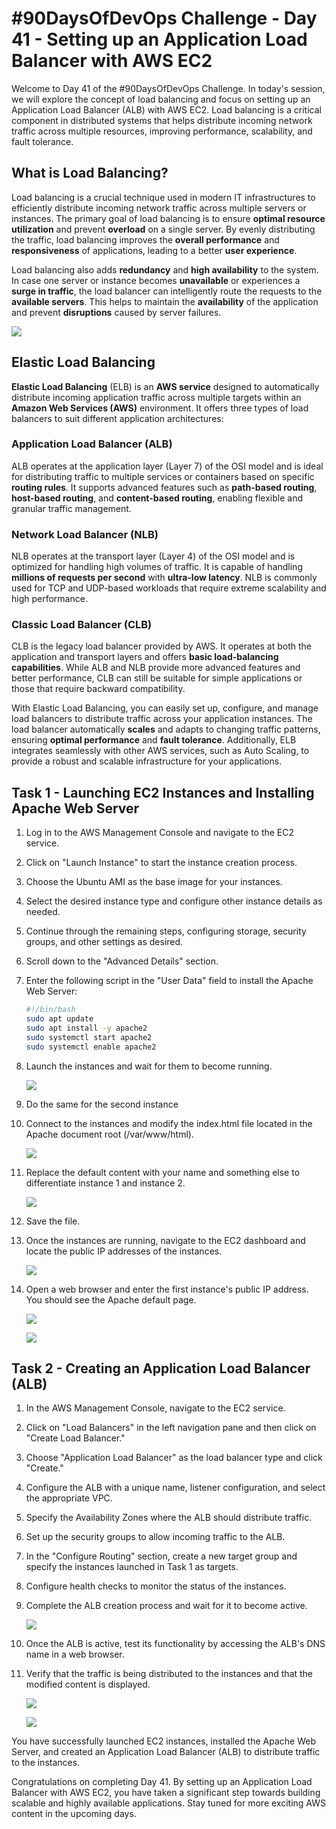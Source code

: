 # #90DaysOfDevOps Challenge - Day 41 - Setting up an Application Load Balancer with AWS EC2

Welcome to Day 41 of the #90DaysOfDevOps Challenge. In today's session, we will explore the concept of load balancing and focus on setting up an Application Load Balancer (ALB) with AWS EC2. Load balancing is a critical component in distributed systems that helps distribute incoming network traffic across multiple resources, improving performance, scalability, and fault tolerance.

## What is Load Balancing?

Load balancing is a crucial technique used in modern IT infrastructures to efficiently distribute incoming network traffic across multiple servers or instances. The primary goal of load balancing is to ensure **optimal resource utilization** and prevent **overload** on a single server. By evenly distributing the traffic, load balancing improves the **overall performance** and **responsiveness** of applications, leading to a better **user experience**.

Load balancing also adds **redundancy** and **high availability** to the system. In case one server or instance becomes **unavailable** or experiences a **surge in traffic**, the load balancer can intelligently route the requests to the **available servers**. This helps to maintain the **availability** of the application and prevent **disruptions** caused by server failures.

![](https://cdn.hashnode.com/res/hashnode/image/upload/v1688143546476/74c09261-0bd2-46e7-97ae-6b3cafc41766.png)

## Elastic Load Balancing

**Elastic Load Balancing** (ELB) is an **AWS service** designed to automatically distribute incoming application traffic across multiple targets within an **Amazon Web Services (AWS)** environment. It offers three types of load balancers to suit different application architectures:

### Application Load Balancer (ALB)

ALB operates at the application layer (Layer 7) of the OSI model and is ideal for distributing traffic to multiple services or containers based on specific **routing rules**. It supports advanced features such as **path-based routing**, **host-based routing**, and **content-based routing**, enabling flexible and granular traffic management.

### Network Load Balancer (NLB)

NLB operates at the transport layer (Layer 4) of the OSI model and is optimized for handling high volumes of traffic. It is capable of handling **millions of requests per second** with **ultra-low latency**. NLB is commonly used for TCP and UDP-based workloads that require extreme scalability and high performance.

### Classic Load Balancer (CLB)

CLB is the legacy load balancer provided by AWS. It operates at both the application and transport layers and offers **basic load-balancing capabilities**. While ALB and NLB provide more advanced features and better performance, CLB can still be suitable for simple applications or those that require backward compatibility.

With Elastic Load Balancing, you can easily set up, configure, and manage load balancers to distribute traffic across your application instances. The load balancer automatically **scales** and adapts to changing traffic patterns, ensuring **optimal performance** and **fault tolerance**. Additionally, ELB integrates seamlessly with other AWS services, such as Auto Scaling, to provide a robust and scalable infrastructure for your applications.

## Task 1 - Launching EC2 Instances and Installing Apache Web Server

1. Log in to the AWS Management Console and navigate to the EC2 service.
    
2. Click on "Launch Instance" to start the instance creation process.
    
3. Choose the Ubuntu AMI as the base image for your instances.
    
4. Select the desired instance type and configure other instance details as needed.
    
5. Continue through the remaining steps, configuring storage, security groups, and other settings as desired.
    
6. Scroll down to the "Advanced Details" section.
    
7. Enter the following script in the "User Data" field to install the Apache Web Server:
    
    ```bash
    #!/bin/bash
    sudo apt update
    sudo apt install -y apache2
    sudo systemctl start apache2
    sudo systemctl enable apache2
    ```
    
8. Launch the instances and wait for them to become running.
    
    ![](https://cdn.hashnode.com/res/hashnode/image/upload/v1688213413544/bf84d4d7-9c8b-458f-8546-18a79c0f7b98.jpeg)
    
9. Do the same for the second instance
    
10. Connect to the instances and modify the index.html file located in the Apache document root (/var/www/html).
    
    ![](https://cdn.hashnode.com/res/hashnode/image/upload/v1688214158940/dad7a9ab-8acc-45f0-865d-a4a44f3682de.jpeg)
    
11. Replace the default content with your name and something else to differentiate instance 1 and instance 2.
    
    ![](https://cdn.hashnode.com/res/hashnode/image/upload/v1688214645705/9c1f3830-b337-46c7-a5be-e3f534363c99.jpeg)
    
12. Save the file.
    
13. Once the instances are running, navigate to the EC2 dashboard and locate the public IP addresses of the instances.
    
    ![](https://cdn.hashnode.com/res/hashnode/image/upload/v1688214508020/77f0582c-3e96-4a7f-b98c-ce43431d8398.jpeg)
    
14. Open a web browser and enter the first instance's public IP address. You should see the Apache default page.
    
    ![](https://cdn.hashnode.com/res/hashnode/image/upload/v1688214852933/f6bb0ba0-9ca7-4deb-b052-655d982a667a.jpeg)
    
    ![](https://cdn.hashnode.com/res/hashnode/image/upload/v1688214858777/6ba1b14f-2210-4f2c-b08f-7ffbfed4aa20.jpeg)
    

## Task 2 - Creating an Application Load Balancer (ALB)

1. In the AWS Management Console, navigate to the EC2 service.
    
2. Click on "Load Balancers" in the left navigation pane and then click on "Create Load Balancer."
    
3. Choose "Application Load Balancer" as the load balancer type and click "Create."
    
4. Configure the ALB with a unique name, listener configuration, and select the appropriate VPC.
    
5. Specify the Availability Zones where the ALB should distribute traffic.
    
6. Set up the security groups to allow incoming traffic to the ALB.
    
7. In the "Configure Routing" section, create a new target group and specify the instances launched in Task 1 as targets.
    
8. Configure health checks to monitor the status of the instances.
    
9. Complete the ALB creation process and wait for it to become active.
    
    ![](https://cdn.hashnode.com/res/hashnode/image/upload/v1688217598743/e2b846c2-b80c-4b0f-9d0a-44e25ef1d09a.jpeg)
    
10. Once the ALB is active, test its functionality by accessing the ALB's DNS name in a web browser.
    
11. Verify that the traffic is being distributed to the instances and that the modified content is displayed.
    
    ![](https://cdn.hashnode.com/res/hashnode/image/upload/v1688217630473/0d57abcf-927b-435c-99bd-963cb1a23e1c.jpeg)
    
    ![](https://cdn.hashnode.com/res/hashnode/image/upload/v1688217651363/1213a287-5010-428c-b2f8-7731259b9902.jpeg)
    

You have successfully launched EC2 instances, installed the Apache Web Server, and created an Application Load Balancer (ALB) to distribute traffic to the instances.

Congratulations on completing Day 41. By setting up an Application Load Balancer with AWS EC2, you have taken a significant step towards building scalable and highly available applications. Stay tuned for more exciting AWS content in the upcoming days.